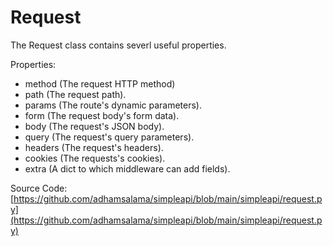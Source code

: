 # Request

The Request class contains severl useful properties.

Properties:

-   method (The request HTTP method)
-   path (The request path).
-   params (The route's dynamic parameters).
-   form (The request body's form data).
-   body (The request's JSON body).
-   query (The request's query parameters).
-   headers (The request's headers).
-   cookies (The requests's cookies).
-   extra (A dict to which middleware can add fields).

Source Code: [https://github.com/adhamsalama/simpleapi/blob/main/simpleapi/request.py](https://github.com/adhamsalama/simpleapi/blob/main/simpleapi/request.py)
